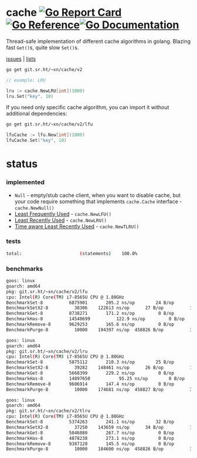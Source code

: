 # cache [![Go Report Card](https://goreportcard.com/badge/git.sr.ht/~xn/cache)](https://goreportcard.com/report/git.sr.ht/~xn/cache)[![Go Reference](https://pkg.go.dev/badge/git.sr.ht/~xn/cache.svg)](https://pkg.go.dev/git.sr.ht/~xn/cache)[![Go Documentation](https://godocs.io/git.sr.ht/~xn/cache?status.svg)](https://godocs.io/git.sr.ht/~xn/cache)

Thread-safe implementation of different cache algorithms in golang.
Blazing fast `Get()`s, quite slow `Set()`s.

[issues](https://todo.sr.ht/~xn/cache) | [lists](https://sr.ht/~xn/cache/lists)

```bash
go get git.sr.ht/~xn/cache/v2
```

```go
// example: LRU

lru := cache.NewLRU[int](1000)
lru.Set("key", 10)
```

If you need only specific cache algorithm, you can import it without additional dependencies:

```bash
go get git.sr.ht/~xn/cache/v2/lfu
```

```go
lfuCache := lfu.New[int](1000)
lfuCache.Set("key", 10)
```

# status

### implemented

* `Null` - empty/stub cache client, when you want to disable cache, but your code require something that implements `cache.Cache` interface - `cache.NewNull()`
* [Least Frequently Used](https://en.wikipedia.org/wiki/Cache_replacement_policies#Least-frequently_used_(LFU)) - `cache.NewLFU()`
* [Least Recently Used](https://en.wikipedia.org/wiki/Cache_replacement_policies#Least_recently_used_(LRU)) - `cache.NewLRU()`
* [Time aware Least Recently Used](https://en.wikipedia.org/wiki/Cache_replacement_policies#Time_aware_least_recently_used_(TLRU)) - `cache.NewTLRU()`

### tests

```bash
total:						(statements)	100.0%
```

### benchmarks

```bash
goos: linux
goarch: amd64
pkg: git.sr.ht/~xn/cache/v2/lfu
cpu: Intel(R) Core(TM) i7-8565U CPU @ 1.80GHz
BenchmarkSet-8      	6875901	      205.2 ns/op	     24 B/op	      1 allocs/op
BenchmarkSetX2-8    	  38306	   122613 ns/op	     27 B/op	      1 allocs/op
BenchmarkGet-8      	8738271	      171.2 ns/op	      0 B/op	      0 allocs/op
BenchmarkHas-8      	14548699	      122.9 ns/op	      0 B/op	      0 allocs/op
BenchmarkRemove-8   	9629253	      165.6 ns/op	      0 B/op	      0 allocs/op
BenchmarkPurge-8    	  10000	   194397 ns/op	 458826 B/op	      3 allocs/op
```

```bash
goos: linux
goarch: amd64
pkg: git.sr.ht/~xn/cache/v2/lru
cpu: Intel(R) Core(TM) i7-8565U CPU @ 1.80GHz
BenchmarkSet-8      	5875112	      210.3 ns/op	     25 B/op	      1 allocs/op
BenchmarkSetX2-8    	  39282	   148461 ns/op	     26 B/op	      1 allocs/op
BenchmarkGet-8      	5668399	      229.2 ns/op	      0 B/op	      0 allocs/op
BenchmarkHas-8      	14897650	       95.25 ns/op	      0 B/op	      0 allocs/op
BenchmarkRemove-8   	9606914	      147.4 ns/op	      0 B/op	      0 allocs/op
BenchmarkPurge-8    	  10000	   174681 ns/op	 458827 B/op	      3 allocs/op
```

```bash
goos: linux
goarch: amd64
pkg: git.sr.ht/~xn/cache/v2/tlru
cpu: Intel(R) Core(TM) i7-8565U CPU @ 1.80GHz
BenchmarkSet-8      	5374263	      241.1 ns/op	     32 B/op	      1 allocs/op
BenchmarkSetX2-8    	  37250	   143659 ns/op	     34 B/op	      1 allocs/op
BenchmarkGet-8      	5046880	      267.7 ns/op	      0 B/op	      0 allocs/op
BenchmarkHas-8      	4878238	      273.1 ns/op	      0 B/op	      0 allocs/op
BenchmarkRemove-8   	9387120	      145.5 ns/op	      0 B/op	      0 allocs/op
BenchmarkPurge-8    	  10000	   184600 ns/op	 458826 B/op	      3 allocs/op
```
